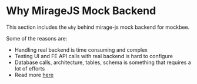# Why MirageJS Mock Backend
This section includes the `why` behind mirage-js mock backend for mockbee.

Some of the reasons are:
- Handling real backend is time consuming and complex
- Testing UI and FE API calls with real backend is hard to configure
- Database calls, architecture, tables, schema is something that requires a lot of efforts
- Read more [here](https://docs.google.com/presentation/d/1RVr3nRc--Ay5D2aJOKe_VtQzifpELqC83APF9MxlyQ4/edit?usp=sharing)
